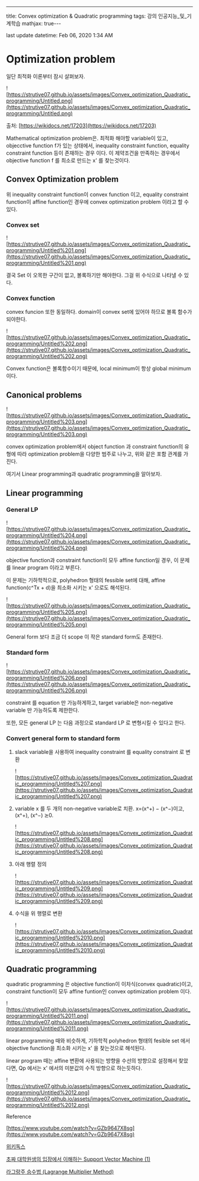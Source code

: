 ---
title:  Convex optimization & Quadratic programming
tags: 강의 인공지능_및_기계학습
mathjax: true---


last update datetime: Feb 06, 2020 1:34 AM

# Optimization problem

일단 최적화 이론부터 잠시 살펴보자.

![https://strutive07.github.io/assets/images/Convex_optimization_Quadratic_programming/Untitled.png](https://strutive07.github.io/assets/images/Convex_optimization_Quadratic_programming/Untitled.png)

출처: [https://wikidocs.net/17203](https://wikidocs.net/17203)

Mathematical optimization problem은. 최적화 해야할 variable이 있고, objecctive function f가 있는 상태에서, inequality constraint function, equality constraint function 등이 존재하는 경우 이다. 이 제약조건을 만족하는 경우에서 objective function f 를 최소로 만드는 x' 를 찾는것이다.

## Convex Optimization problem

위 inequality constraint function이 convex function 이고, equality constraint function이 affine function인 경우에 convex optimization problem 이라고 할 수 있다.

### Convex set

![https://strutive07.github.io/assets/images/Convex_optimization_Quadratic_programming/Untitled%201.png](https://strutive07.github.io/assets/images/Convex_optimization_Quadratic_programming/Untitled%201.png)

결국 Set 이 오목한 구간이 없고, 볼록하기만 해야한다. 그걸 위 수식으로 나타낼 수 있다.

### Convex function

convex funcion 또한 동일하다. domain이 convex set에 있어야 하므로 볼록 함수가 되야한다.

![https://strutive07.github.io/assets/images/Convex_optimization_Quadratic_programming/Untitled%202.png](https://strutive07.github.io/assets/images/Convex_optimization_Quadratic_programming/Untitled%202.png)

Convex function은 볼록함수이기 때문에, local minimum이 항상 global minimum 이다.

## Canonical problems

![https://strutive07.github.io/assets/images/Convex_optimization_Quadratic_programming/Untitled%203.png](https://strutive07.github.io/assets/images/Convex_optimization_Quadratic_programming/Untitled%203.png)

convex optimization problem에서 object function 과 constraint function의 유형에 따라 optimization problem을 다양한 범주로 나누고, 위와 같은 포함 관계를 가진다.

여기서 Linear programming과 quadratic programming을 알아보자.

## Linear programming

### General LP

![https://strutive07.github.io/assets/images/Convex_optimization_Quadratic_programming/Untitled%204.png](https://strutive07.github.io/assets/images/Convex_optimization_Quadratic_programming/Untitled%204.png)

objective function과 constraint function이 모두 affine function일 경우, 이 문제를 linear program 이라고 부른다.

이 문제는 기하학적으로, polyhedron 형태의 fessible set에 대해, affine function(c^Tx + d)을 최소화 시키는 x' 으로도 해석된다.

![https://strutive07.github.io/assets/images/Convex_optimization_Quadratic_programming/Untitled%205.png](https://strutive07.github.io/assets/images/Convex_optimization_Quadratic_programming/Untitled%205.png)

General form 보다 조금 더 scope 이 작은 standard form도 존재한다.

### Standard form

![https://strutive07.github.io/assets/images/Convex_optimization_Quadratic_programming/Untitled%206.png](https://strutive07.github.io/assets/images/Convex_optimization_Quadratic_programming/Untitled%206.png)

constraint 를 equation 만 가능하게하고, target variable은 non-negative variable 만 가능하도록 제한한다.

또한, 모든 general LP 는 다음 과정으로 standard LP 로 변형시킬 수 있다고 한다.

### Convert general form to standard form

1. slack variable을 사용하여 inequality constraint 를 equality constraint 로 변환

    ![https://strutive07.github.io/assets/images/Convex_optimization_Quadratic_programming/Untitled%207.png](https://strutive07.github.io/assets/images/Convex_optimization_Quadratic_programming/Untitled%207.png)

2. variable x 를 두 개의 non-negative variable로 치환. x=(x^+)  − (x^−)이고, (x^+), (x^−) ⪰0.

    ![https://strutive07.github.io/assets/images/Convex_optimization_Quadratic_programming/Untitled%208.png](https://strutive07.github.io/assets/images/Convex_optimization_Quadratic_programming/Untitled%208.png)

3. 아래 행렬 정의

    ![https://strutive07.github.io/assets/images/Convex_optimization_Quadratic_programming/Untitled%209.png](https://strutive07.github.io/assets/images/Convex_optimization_Quadratic_programming/Untitled%209.png)

4. 수식을 위 행렬로 변환

    ![https://strutive07.github.io/assets/images/Convex_optimization_Quadratic_programming/Untitled%2010.png](https://strutive07.github.io/assets/images/Convex_optimization_Quadratic_programming/Untitled%2010.png)

## Quadratic programming

quadratic programming 은 objective function이 이차식(convex quadratic)이고, constraint function이 모두 affine funtion인 convex optimization problem 이다.

![https://strutive07.github.io/assets/images/Convex_optimization_Quadratic_programming/Untitled%2011.png](https://strutive07.github.io/assets/images/Convex_optimization_Quadratic_programming/Untitled%2011.png)

linear programming 때와 비슷하게, 기하학적 polyhedron 형태의 fesible set 에서 objective function을 최소화 시키는 x' 을 찾는것으로 해석된다. 

linear program 때는 affine 변환에 사용되는 방향을 수선의 방향으로 설정해서 찾았다면, Qp 에서는 x' 에서의 미분값의 수직 방향으로 하는듯하다.

![https://strutive07.github.io/assets/images/Convex_optimization_Quadratic_programming/Untitled%2012.png](https://strutive07.github.io/assets/images/Convex_optimization_Quadratic_programming/Untitled%2012.png)

Reference

[https://www.youtube.com/watch?v=GZb9647X8sg](https://www.youtube.com/watch?v=GZb9647X8sg)

[위키독스](https://wikidocs.net/17851)

[초짜 대학원생의 입장에서 이해하는 Support Vector Machine (1)](http://jaejunyoo.blogspot.com/2018/01/support-vector-machine-1.html)

[라그랑주 승수법 (Lagrange Multiplier Method)](https://untitledtblog.tistory.com/96)